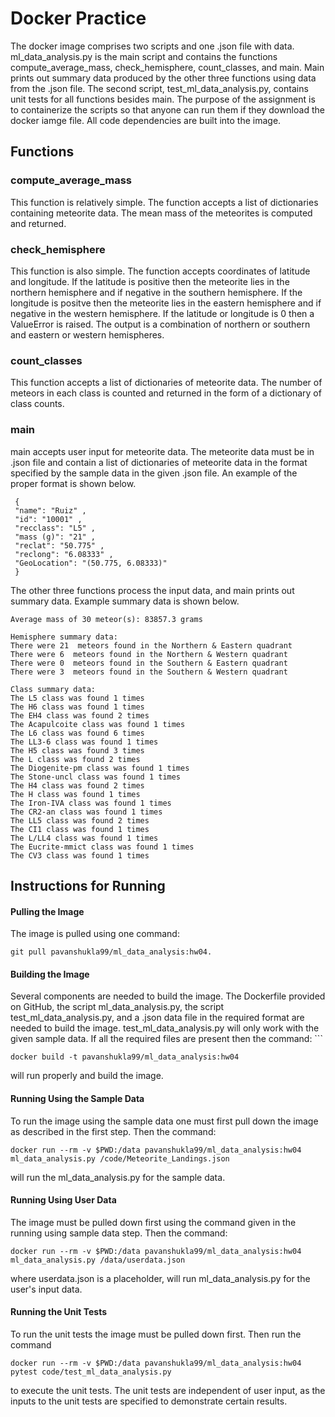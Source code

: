 <h1>Docker Practice</h1>
The docker image comprises two scripts and one .json file with data. ml_data_analysis.py is the main script and contains the functions compute_average_mass, check_hemisphere, count_classes, and main. Main prints out summary data produced by the other three functions using data from the .json file. The second script, test_ml_data_analysis.py, contains unit tests for all functions besides main. The purpose of the assignment is to containerize the scripts so that anyone can run them if they download the docker iamge file. All code dependencies are built into the image.
<h2>Functions</h2>
<h3>compute_average_mass</h3>
This function is relatively simple. The function accepts a list of dictionaries containing meteorite data. The mean mass of the meteorites is computed and returned. 
<h3>check_hemisphere</h3>
This function is also simple. The function accepts coordinates of latitude and longitude. If the latitude is positive then the meteorite lies in the northern hemisphere and if negative in the southern hemisphere. If the longitude is positve then the meteorite lies in the eastern hemisphere and if negative in the western hemisphere. If the latitude or longitude is 0 then a ValueError is raised. The output is a combination of northern or southern and eastern or western hemispheres. 
<h3>count_classes</h3>
This function accepts a list of dictionaries of meteorite data. The number of meteors in each class is counted and returned in the form of a dictionary of class counts.
<h3>main</h3>
main accepts user input for meteorite data. The meteorite data must be in .json file and contain a list of dictionaries of meteorite data in the format specified by the sample data in the given .json file. An example of the proper format is shown below.

	 {
	 "name": "Ruiz" ,
	 "id": "10001" ,
 	 "recclass": "L5" ,
	 "mass (g)": "21" ,
	 "reclat": "50.775" ,
	 "reclong": "6.08333" ,
	 "GeoLocation": "(50.775, 6.08333)"
	 }


The other three functions process the input data, and main prints out summary data. Example summary data is shown below.

	Average mass of 30 meteor(s): 83857.3 grams

	Hemisphere summary data:
	There were 21  meteors found in the Northern & Eastern quadrant
	There were 6  meteors found in the Northern & Western quadrant
	There were 0  meteors found in the Southern & Eastern quadrant
	There were 3  meteors found in the Southern & Western quadrant

	Class summary data:
	The L5 class was found 1 times
	The H6 class was found 1 times
	The EH4 class was found 2 times
	The Acapulcoite class was found 1 times
	The L6 class was found 6 times
	The LL3-6 class was found 1 times
	The H5 class was found 3 times
	The L class was found 2 times
	The Diogenite-pm class was found 1 times
	The Stone-uncl class was found 1 times
	The H4 class was found 2 times
	The H class was found 1 times
	The Iron-IVA class was found 1 times
	The CR2-an class was found 1 times
	The LL5 class was found 2 times
	The CI1 class was found 1 times
	The L/LL4 class was found 1 times
	The Eucrite-mmict class was found 1 times
	The CV3 class was found 1 times



<h2>Instructions for Running</h2>
<h4>Pulling the Image</h4>
The image is pulled using one command:

	git pull pavanshukla99/ml_data_analysis:hw04. 

<h4>Building the Image</h4>
Several components are needed to build the image. The Dockerfile provided on GitHub, the script ml_data_analysis.py, the script test_ml_data_analysis.py, and a .json data file in the required format are needed to build the image. test_ml_data_analysis.py will only work with the given sample data. If all the required files are present then the command:
```

	docker build -t pavanshukla99/ml_data_analysis:hw04

will run properly and build the image.

<h4>Running Using the Sample Data</h4>
To run the image using the sample data one must first pull down the image as described in the first step. Then the command:

	docker run --rm -v $PWD:/data pavanshukla99/ml_data_analysis:hw04 ml_data_analysis.py /code/Meteorite_Landings.json

will run the ml_data_analysis.py for the sample data.

<h4>Running Using User Data</h4>
The image must be pulled down first using the command given in the running using sample data step. Then the command:

	docker run --rm -v $PWD:/data pavanshukla99/ml_data_analysis:hw04 ml_data_analysis.py /data/userdata.json

where userdata.json is a placeholder, will run ml_data_analysis.py for the user's input data. 
<h4>Running the Unit Tests</h4>
To run the unit tests the image must be pulled down first. Then run the command 

	docker run --rm -v $PWD:/data pavanshukla99/ml_data_analysis:hw04 pytest code/test_ml_data_analysis.py

to execute the unit tests. The unit tests are independent of user input, as the inputs to the unit tests are specified to demonstrate certain results.


